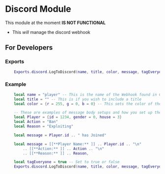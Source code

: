 # Discord Module

This module at the moment **IS NOT FUNCTIONAL**
- This *will* manage the discord webhook

## For Developers

### Exports
```LUA
    Exports.discord.LogToDiscord(name, title, color, message, tagEveryone)
```

### Example
```LUA
    local name = "player" -- This is the name of the Webhook found in Config
    local title = "" -- This is if you wish to include a title
    local color = {r = 255, g = 0, b = 0} -- This sets the color of the embed

    -- These are examples of message body setups and how you set up the message is purely up to you!
    local Player = {id = 1234, gender = 0, house = 3}
    local Action = "Ban"
    local Reason = "Exploiting"

    local message = Player.id .. " has Joined"

    local message = [[**Player Name:** ]] .. Player.id .. "\n"
        .. [[**Action:** ]] .. Action .. "\n"
        .. [[**Reason:** ]] .. Reason,

    local tagEveryone = true -- Set to true or false
    Exports.discord.LogToDiscord(name, title, color, message, tagEveryone)
```